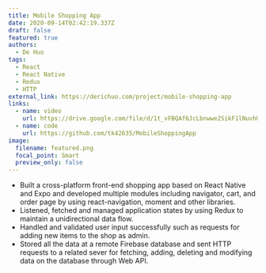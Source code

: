 ```yaml
---
title: Mobile Shopping App
date: 2020-09-14T02:42:19.337Z
draft: false
featured: true
authors:
  - De Huo
tags:
  - React
  - React Native
  - Redux
  - HTTP
external_link: https://derichuo.com/project/mobile-shopping-app
links:
  - name: video
    url: https://drive.google.com/file/d/1t_vFBQAf6JcLbnwwe2SikF1lNuvhUwLa/view?usp=sharing
  - name: code
    url: https://github.com/tk42635/MobileShoppingApp
image:
  filename: featured.png
  focal_point: Smart
  preview_only: false
---
```

* Built a cross-platform front-end shopping app based on React Native and Expo and developed multiple modules including navigator, cart, and order page by using react-navigation, moment and other libraries.
* Listened, fetched and managed application states by using Redux to maintain a unidirectional data flow.
* Handled and validated user input successfully such as requests for adding new items to the shop as admin.
* Stored all the data at a remote Firebase database and sent HTTP requests to a related sever for fetching, adding, deleting and modifying data on the database through Web API.